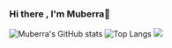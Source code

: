 ### Hi there , I'm Muberra👋
![Muberra's GitHub stats](https://github-readme-stats.vercel.app/api?username=muberraa&theme=vision-friendly-dark&show_icons=true)
![Top Langs](https://github-readme-stats.vercel.app/api/top-langs/?username=muberraa&theme=vision-friendly-dark&show_icons=true)
![](https://visitor-badge.laobi.icu/badge?page_id=muberraa.muberraa)



